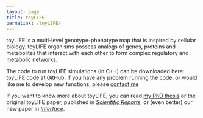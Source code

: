```yaml
---
layout: page
title: toyLIFE
permalink: /toyLIFE/
---
```


toyLIFE is a multi-level genotype-phenotype map that is inspired by cellular biology. toyLIFE organisms possess analogs of genes, proteins and metabolites that interact with each other to form complex regulatory and metabolic networks.

The code to run toyLIFE simulations (in C++) can be downloaded here: [toyLIFE code at GitHub](https://github.com/pablocatalan/toylife/). If you have any problem running the code, or would like me to develop new functions, please [contact me](/contact.md)

If you want to know more about toyLIFE, you can read [my PhD thesis](/papers/pablocatalan_phdtesis.pdf) or the original toyLIFE paper, published in [*Scientific Reports*](/papers/arias2014_toylife.pdf), or (even better) our new paper in [*Interface*](/papers/catalan2018_toyLIFE_complexity.pdf).
